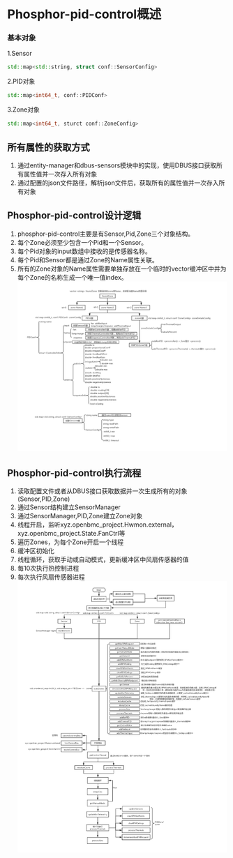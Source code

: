 # Phosphor-pid-control概述

### 基本对象
1.Sensor  
```c++
std::map<std::string, struct conf::SensorConfig>
```
2.PID对象  
```c++
std::map<int64_t, conf::PIDConf>
```
3.Zone对象  
```c++
std::map<int64_t, sturct conf::ZoneConfig>
```  
## 所有属性的获取方式
1. 通过entity-manager和dbus-sensors模块中的实现，使用DBUS接口获取所有属性值并一次存入所有对象  
2. 通过配置的json文件路径，解析json文件后，获取所有的属性值并一次存入所有对象  
## Phosphor-pid-control设计逻辑
1. phosphor-pid-control主要是有Sensor,Pid,Zone三个对象结构。  
2. 每个Zone必须至少包含一个Pid和一个Sensor。  
3. 每个Pid对象的input数组中接收的是传感器名称。  
4. 每个Pid和Sensor都是通过Zone的Name属性关联。  
5. 所有的Zone对象的Name属性需要单独存放在一个临时的vector缓冲区中并为每个Zone的名称生成一个唯一值index。
![phosphor-pid-control-1](img/phosphor-pid-control-1.jpg)
## Phosphor-pid-control执行流程
1. 读取配置文件或者从DBUS接口获取数据并一次生成所有的对象(Sensor,PID,Zone)  
2. 通过Sensor结构建立SensorManager  
3. 通过SensorManager,PID,Zone建立Zone对象  
4. 线程开启，监听xyz.openbmc_project.Hwmon.external，xyz.openbmc_project.State.FanCtrl等  
5. 遍历Zones，为每个Zone开启一个线程  
6. 缓冲区初始化  
7. 线程循环，获取手动或自动模式，更新缓冲区中风扇传感器的值  
8. 每10次执行热控制进程  
9. 每次执行风扇传感器进程  
![phosphor-pid-control-2](img/phosphor-pid-control-2.jpg)
